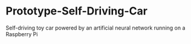 # Prototype-Self-Driving-Car
Self-driving toy car powered by an artificial neural network running on a Raspberry Pi

